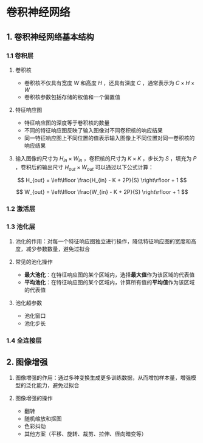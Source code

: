 # 卷积神经网络

## 1. 卷积神经网络基本结构

### 1.1 卷积层

1. 卷积核
    + 卷积核不仅具有宽度 $W$ 和高度 $H$ ，还具有深度 $C$ ，通常表示为 $C \times H \times W$
    + 卷积核参数包括存储的权值和一个偏置值

2. 特征响应图
    + 特征响应图的深度等于卷积核的数量
    + 不同的特征响应图反映了输入图像对不同卷积核的响应结果
    + 同一特征响应图上不同位置的值表示输入图像上不同位置对同一卷积核的响应结果

3. 输入图像的尺寸为 $H_{in} \times W_{in}$ ，卷积核的尺寸为 $K \times K$ ，步长为 $S$ ，填充为 $P$ ，卷积后的输出尺寸 $H_{out} \times W_{out}$ 可以通过以下公式计算：

$$
H_{out} = \left\lfloor \frac{H_{in} - K + 2P}{S} \right\rfloor + 1
$$

$$
W_{out} = \left\lfloor \frac{W_{in} - K + 2P}{S} \right\rfloor + 1
$$

### 1.2 激活层

### 1.3 池化层

1. 池化的作用：对每一个特征响应图独立进行操作，降低特征响应图的宽度和高度，减少参数数量，避免过拟合

2. 常见的池化操作

    + **最大池化**：在特征响应图的某个区域内，选择**最大值**作为该区域的代表值
    + **平均池化**：在特征响应图的某个区域内，计算所有值的**平均值**作为该区域的代表值

3. 池化超参数

    + 池化窗口
    + 池化步长 

### 1.4 全连接层

## 2. 图像增强

1. 图像增强的作用：通过多种变换生成更多训练数据，从而增加样本量，增强模型的泛化能力，避免过拟合

2. 图像增强的操作

    + 翻转
    + 随机缩放和抠图
    + 色彩抖动
    + 其他方案（平移、旋转、裁剪、拉伸、径向暗变等）
